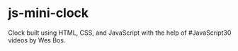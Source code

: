 # js-mini-clock

Clock built using HTML, CSS, and JavaScript with the help of #JavaScript30 videos by Wes Bos.
